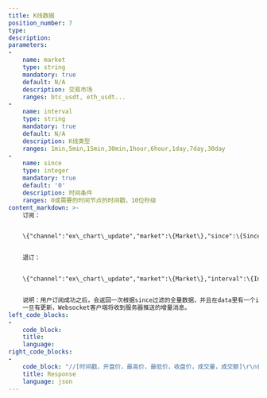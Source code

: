 ```yaml
---
title: K线数据
position_number: 7
type:
description:
parameters:
-
    name: market
    type: string
    mandatory: true
    default: N/A
    description: 交易市场
    ranges: btc_usdt, eth_usdt...
-
    name: interval
    type: string
    mandatory: true
    default: N/A
    description: K线类型
    ranges: 1min,5min,15min,30min,1hour,6hour,1day,7day,30day
-
    name: since
    type: integer
    mandatory: true
    default: '0'
    description: 时间条件
    ranges: 0或需要的时间节点的时间戳，10位秒级
content_markdown: >-
    订阅：


    \{"channel":"ex\_chart\_update","market":\{Market\},"since":\{Since\},"interval":\{Interval\},"event":"addChannel"\}


    退订：


    \{"channel":"ex\_chart\_update","market":\{Market\},"interval":\{Interval\},"event":"removeChannel"\}


    说明：用户订阅成功之后，会返回一次根据since过滤的全量数据，并且在data里有一个isFull为true的字段做为标识，之后,
    一旦有更新，Websocket客户端将收到服务器推送的增量消息。
left_code_blocks:
-
    code_block:
    title:
    language:
right_code_blocks:
-
    code_block: "//[时间戳，开盘价，最高价，最低价，收盘价，成交量，成交额]\r\n{\r\n    \"code\":200,\r\n    \"data\":{\r\n        \"market\":\"eth_usdt\",\r\n        \"records\":[[1562987700,101.0,101.0,101.0,101.0,4.0,404.0]], \r\n        \"channel\":\"ex_chart_update\",\r\n        \"interval\":\"15min\",\r\n        \"isFull\":true,\r\n        \"since\":1562987700\r\n    },\r\n    \"info\":\"success\"\r\n}"
    title: Response
    language: json
---
```



